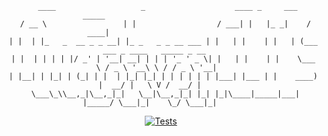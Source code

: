 <div align="center">

```
   ____                   _                    ____ _     ___      _____                              
  / __ \                 | |                  / ___| |   |_ _|    / ____|                            
 | |  | |_   _  __ _ _ __| |_ _   _ _ __ ___ | |   | |    | |   | (___   ___ _ ____   _____ _ __   
 | |  | | | | |/ _' | '__| __| | | | '_ ' _ \| |   | |    | |    \___ \ / _ \ '__\ \ / / _ \ '__|  
 | |__| | |_| | (_| | |  | |_| |_| | | | | | | |___| |___ | |    ____) |  __/ |   \ V /  __/ |     
  \___\_\\__,_|\__,_|_|   \__|\__,_|_| |_| |_|\____|_____|___|  |_____/ \___|_|    \_/ \___|_|     
```                                                                                                     

[![Tests](https://github.com/andreivisan/quantum_server/actions/workflows/test.yml/badge.svg)](https://github.com/andreivisan/quantum_server/actions/workflows/test.yml)                                                                                                     

</div>

